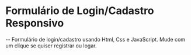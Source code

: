 # Formulário de Login/Cadastro Responsivo

-- Formulário de login/cadastro usando Html, Css e JavaScript. Mude com um clique se quiser registrar ou logar.

